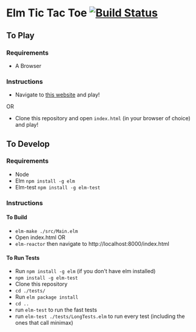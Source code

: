 # Elm Tic Tac Toe [![Build Status](https://travis-ci.org/tcmcgee/Elm-TTT.svg?branch=master)](https://travis-ci.org/tcmcgee/Elm-TTT)

## To Play

### Requirements
* A Browser

### Instructions

* Navigate to [this website](http://www.tomcmcgee.me/Elm-TTT/) and play!

OR

* Clone this repository and open `index.html` (in your browser of choice) and play!

## To Develop

### Requirements

* Node
* Elm `npm install -g elm`
* Elm-test `npm install -g elm-test`

### Instructions

#### To Build
* `elm-make ./src/Main.elm`
* Open index.html
OR
* `elm-reactor` then navigate to http://localhost:8000/index.html

#### To Run Tests

* Run `npm install -g elm` (if you don't have elm installed)
* `npm install -g elm-test`
* Clone this repository
* `cd ./tests/`
* Run `elm package install`
* `cd ..`
* run `elm-test` to run the fast tests
* run `elm-test ./tests/LongTests.elm` to run every test (including the ones that call minimax)
